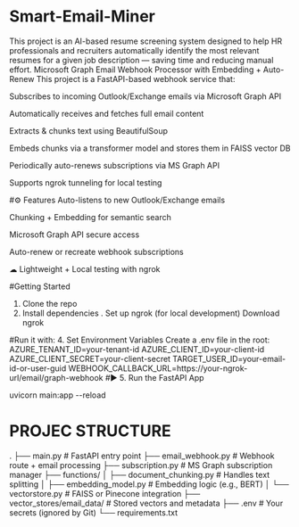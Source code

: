 # Smart-Email-Miner
This project is an AI-based resume screening system designed to help HR professionals and recruiters automatically identify the most relevant resumes for a given job description — saving time and reducing manual effort.
 Microsoft Graph Email Webhook Processor with Embedding + Auto-Renew
This project is a FastAPI-based webhook service that:

Subscribes to incoming Outlook/Exchange emails via Microsoft Graph API

Automatically receives and fetches full email content

Extracts & chunks text using BeautifulSoup

Embeds chunks via a transformer model and stores them in FAISS vector DB

Periodically auto-renews subscriptions via MS Graph API

Supports ngrok tunneling for local testing

#⚙ Features
 Auto-listens to new Outlook/Exchange emails

 Chunking + Embedding for semantic search

 Microsoft Graph API secure access

 Auto-renew or recreate webhook subscriptions

☁ Lightweight + Local testing with ngrok

#Getting Started
 1. Clone the repo
2. Install dependencies
. Set up ngrok (for local development)
Download ngrok

#Run it with:
4. Set Environment Variables
Create a .env file in the root:
AZURE_TENANT_ID=your-tenant-id
AZURE_CLIENT_ID=your-client-id
AZURE_CLIENT_SECRET=your-client-secret
TARGET_USER_ID=your-email-id-or-user-guid
WEBHOOK_CALLBACK_URL=https://your-ngrok-url/email/graph-webhook
#▶️ 5. Run the FastAPI App

uvicorn main:app --reload

# PROJEC STRUCTURE

.
├── main.py                        # FastAPI entry point
├── email_webhook.py              # Webhook route + email processing
├── subscription.py               # MS Graph subscription manager
├── functions/
│   ├── document_chunking.py      # Handles text splitting
│   ├── embedding_model.py        # Embedding logic (e.g., BERT)
│   └── vectorstore.py            # FAISS or Pinecone integration
├── vector_stores/email_data/     # Stored vectors and metadata
├── .env                          # Your secrets (ignored by Git)
└── requirements.txt
